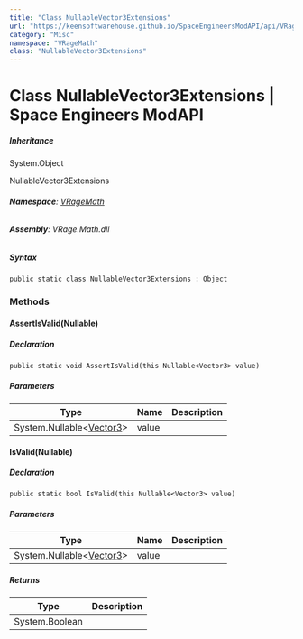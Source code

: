 ```yaml
---
title: "Class NullableVector3Extensions"
url: "https://keensoftwarehouse.github.io/SpaceEngineersModAPI/api/VRageMath.NullableVector3Extensions.html"
category: "Misc"
namespace: "VRageMath"
class: "NullableVector3Extensions"
---
```


# Class NullableVector3Extensions | Space Engineers ModAPI

##### Inheritance

System.Object

NullableVector3Extensions

###### **Namespace**: [VRageMath](https://keensoftwarehouse.github.io/SpaceEngineersModAPI/api/VRageMath.html)

###### **Assembly**: VRage.Math.dll

##### Syntax

```
public static class NullableVector3Extensions : Object
```

### Methods

#### AssertIsValid(Nullable<Vector3>)

##### Declaration

```
public static void AssertIsValid(this Nullable<Vector3> value)
```

##### Parameters

| Type | Name | Description |
| --- | --- | --- |
| System.Nullable<[Vector3](https://keensoftwarehouse.github.io/SpaceEngineersModAPI/api/VRageMath.Vector3.html)\> | value |     |

#### IsValid(Nullable<Vector3>)

##### Declaration

```
public static bool IsValid(this Nullable<Vector3> value)
```

##### Parameters

| Type | Name | Description |
| --- | --- | --- |
| System.Nullable<[Vector3](https://keensoftwarehouse.github.io/SpaceEngineersModAPI/api/VRageMath.Vector3.html)\> | value |     |

##### Returns

| Type | Description |
| --- | --- |
| System.Boolean |     |